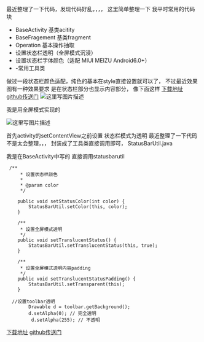 最近整理了一下代码，发现代码好乱，，，，
这里简单整理一下 我平时常用的代码块

 - BaseActivity 基类acitity
 - BaseFragement 基类fragment 
 - Operation 基本操作抽取
 - 设置状态栏透明（全屏模式沉浸）
 - 设置状态栏字体颜色（适配 MIUI MEIZU Android6.0+）
 - -常用工具类

做过一段状态栏颜色适配，纯色的基本在style直接设置就可以了，
不过最近效果图有一种效果要求 是在状态栏部分也显示内容部分，
像下面这样
[下载地址](http://download.csdn.net/detail/wushge11/9586690)
[github传送门](https://github.com/wushge11/TransparentStatusBarApp)
![这里写图片描述](http://img.blog.csdn.net/20160726161154589)

我是用全屏模式实现的


![这里写图片描述](http://img.blog.csdn.net/20160726162223551)

首先activity的setContentView之前设置 状态栏模式为透明
最近整理了一下代码 不是太会整理，，，
封装成了工具类直接调用即可，
StatusBarUtil.java

我是在BaseActivity中写的 直接调用statusbarutil

```
 /**
     * 设置状态栏颜色
     *
     * @param color
     */

    public void setStatusColor(int color) {
        StatusBarUtil.setColor(this, color);
    }

    /**
     * 设置全屏模式透明
     */
    public void setTranslucentStatus() {
        StatusBarUtil.setTranslucentStatus(this, true);
    }

    /**
     * 设置全屏模式透明内容padding
     */
    public void setTranslucentStatusPadding() {
        StatusBarUtil.setTransparent(this);
    }
```



```
  //设置toolbar透明
        Drawable d = toolbar.getBackground();
        d.setAlpha(0); // 完全透明
         d.setAlpha(255); // 不透明
```
[下载地址](http://download.csdn.net/detail/wushge11/9586690)
[github传送门](https://github.com/wushge11/TransparentStatusBarApp)
